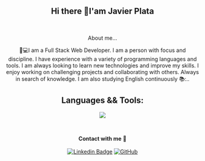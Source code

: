 <h2 align="center">Hi there 👋I'am Javier Plata </h2>
   
   <br>

   <div align="center">
	   
 <p>  About me... </p>
   📲💻I am a Full Stack Web Developer. I am a person with focus and discipline. I have experience with a variety of programming languages and tools. I am always looking to learn new technologies 
   and improve my skills. I enjoy working on challenging projects and collaborating with others. Always in search of knowledge.
                 I am also studying English continuously 📚:..
		 
 ##
 
## Languages && Tools:

<p align="center" p=15>
  <a href="https://skillicons.dev" style="text-decoration: none;">
    <img src="https://skillicons.dev/icons?i=vscode,js,java,spring,ts,nodejs,express,mongodb,postgres,sequelize,prisma,nextjs,react,vite,redux,figma,bootstrap,materialui,tailwind,threejs,git,github,gitlab&perline=8" />
  </a>
</p>
<br />	

**Contact with me** 📝 </br></br>
[![Linkedin Badge](https://img.shields.io/badge/-LinkedIn-blue?style=flat-square&logo=Linkedin&logoColor=white&link=https://www.linkedin.com/in/javier-garcia-plata/)](https://www.linkedin.com/in/javier-garcia-plata-033349246/) 
[![GitHub](https://img.shields.io/github/followers/javimt?label=follow&style=social)]([javimt](https://github.com/javimt))
<br />

	
</div>
